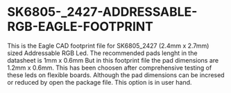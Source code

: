 # SK6805-_2427-ADDRESSABLE-RGB-EAGLE-FOOTPRINT
This is the Eagle CAD footprint file for SK6805_2427 (2.4mm x 2.7mm) sized Addressable RGB Led. 
The recommended pads lenght in the datasheet is 1mm x 0.6mm But in this footprint file the pad dimensions are 1.2mm x 0.6mm. This has been choosen after comprehensive testing of these leds on flexible boards. 
Although the pad dimensions can be incresed or reduced by open the package file. This option is in user hand. 
